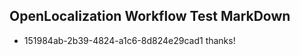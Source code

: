 ## OpenLocalization Workflow Test MarkDown
* 151984ab-2b39-4824-a1c6-8d824e29cad1 thanks!

<!--HONumber=Aug16_HO4-->


